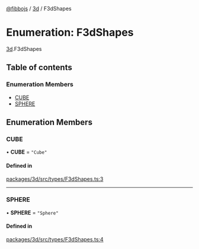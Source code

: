 [@fibbojs](/api/index)  / [3d](/api/modules/3d_src) / F3dShapes

# Enumeration: F3dShapes

[3d](/api/modules/3d_src).F3dShapes

## Table of contents

### Enumeration Members

- [CUBE](3d_src.F3dShapes.md#cube)
- [SPHERE](3d_src.F3dShapes.md#sphere)

## Enumeration Members

### CUBE

• **CUBE** = ``"Cube"``

#### Defined in

[packages/3d/src/types/F3dShapes.ts:3](https://github.com/fibbojs/fibbo/blob/8715037cde0ad11f9fdaddea6b077f941aa8ead4/packages/3d/src/types/F3dShapes.ts#L3)

___

### SPHERE

• **SPHERE** = ``"Sphere"``

#### Defined in

[packages/3d/src/types/F3dShapes.ts:4](https://github.com/fibbojs/fibbo/blob/8715037cde0ad11f9fdaddea6b077f941aa8ead4/packages/3d/src/types/F3dShapes.ts#L4)
